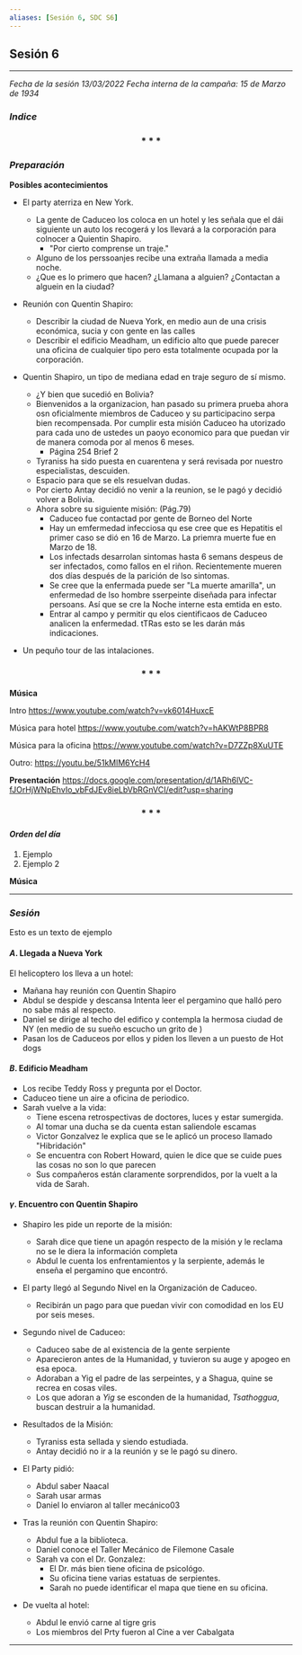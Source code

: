 ```yaml
---
aliases: [Sesión 6, SDC S6]
---
```



## Sesión 6
---

_Fecha de la sesión 13/03/2022_
_Fecha interna de la campaña: 15 de Marzo de 1934_

### _Indice_

<div align='center'>
   <h3> * * * </h3>
</div>

### _Preparación_

**Posibles acontecimientos**
+ El party aterriza en New York.
	+ La gente de Caduceo los coloca en un hotel y les señala que el dái siguiente un auto los recogerá y los llevará a la corporación para colnocer a Quientin Shapiro.
		+ "Por cierto comprense un traje."
	+ Alguno de los perssoanjes recibe una extraña llamada a media noche.
	+ ¿Que es lo primero que hacen? ¿Llamana  a alguien? ¿Contactan a alguein en la ciudad?

+ Reunión con Quentin Shapiro:
	+ Describir la ciudad de Nueva York, en medio aun de una crisis económica, sucia y con gente en las calles
	+ Describir el edificio Meadham, un edificio alto que puede parecer una oficina de cualquier tipo pero esta totalmente ocupada por la corporación.

+ Quentin Shapiro, un tipo de mediana edad en traje seguro de sí mismo.
	+ ¿Y bien que sucedió en Bolivia?
	+ Bienvenidos a la organizacion, han pasado su primera prueba ahora osn oficialmente miembros de Caduceo y su participacino serpa bien recompensada. Por cumplir esta misión Caduceo ha utorizado para cada uno de ustedes un paoyo economico para que puedan vir de manera comoda por al menos 6 meses.
		+ Página 254 Brief 2
	+ Tyraniss ha sido puesta en cuarentena y será revisada por nuestro  especialistas, descuiden.
	+ Espacio para que se els resuelvan dudas.
	+ Por cierto Antay decidió no venir a la reunion, se le pagó y decidió volver a Bolivia. 
	+ Ahora sobre su siguiente misión: (Pág.79)
		+ Caduceo fue contactad por gente de Borneo del Norte
		+ Hay un emfermedad infecciosa qu ese cree que es Hepatitis el primer caso se dió en 16 de Marzo. La priemra muerte fue en Marzo de 18.
		+ Los infectads desarrolan sintomas hasta 6 semans despeus de ser infectados, como fallos en el riñon. Recientemente mueren dos días después de la parición de lso sintomas.
		+ Se cree que la enfermada puede ser "La muerte amarilla", un enfermedad de lso hombre sserpeinte diseñada para infectar persoans. Así que se cre la Noche interne esta emtida en esto.
		+ Entrar al campo y permitir qu elos cientificaos de Caduceo analicen la enfermedad. tTRas esto se les darán más indicaciones.

+ Un pequño tour de las intalaciones.

<div align='center'>
   <h3> * * * </h3>
</div>

**Música**

Intro
<https://www.youtube.com/watch?v=vk6014HuxcE>

Música para hotel
<https://www.youtube.com/watch?v=hAKWtP8BPR8>

Música para la oficina
<https://www.youtube.com/watch?v=D7ZZp8XuUTE>

Outro:
<https://youtu.be/51kMlM6YcH4>

**Presentación**
https://docs.google.com/presentation/d/1ARh6lVC-fJOrHjWNpEhvIo_vbFdJEv8ieLbVbRGnVCI/edit?usp=sharing


<div align='center'>
   <h3> * * * </h3>
</div>

#### _Orden del día_

1. Ejemplo
2. Ejemplo 2


**Música**


---

### _Sesión_

Esto es un texto de ejemplo


#### $A$. Llegada a Nueva York
El helicoptero los lleva a un hotel:
- Mañana hay reunión con Quentin Shapiro
- Abdul se despide y descansa Intenta leer el pergamino que halló pero no sabe más al respecto.
- Daniel se dirige al techo del edifico y contempla la hermosa ciudad de NY (en medio de su sueño escucho un grito de )
- Pasan los de Caduceos por ellos y piden los lleven a un puesto de Hot dogs

#### $B$. Edificio Meadham
- Los recibe Teddy Ross y pregunta por el Doctor.
- Caduceo tiene un aire a oficina de periodico.
- Sarah vuelve a la vida:
	- Tiene escena retrospectivas de doctores, luces y estar sumergida.
	- Al tomar una ducha se da cuenta estan saliendole escamas
	- Victor Gonzalvez le explica que se le aplicó un proceso llamado "Hibridación"
	- Se encuentra con Robert Howard, quien le dice que se cuide pues las cosas no son lo que parecen
	- Sus compañeros están claramente sorprendidos, por la vuelt a la vida de Sarah.


#### $\gamma$.  Encuentro con Quentin Shapiro
- Shapiro les pide un reporte de la misión:
	- Sarah dice que tiene un apagón respecto de la misión y le reclama no se le diera la información completa
	- Abdul le cuenta los enfrentamientos y la serpiente, además le enseña el pergamino que encontró.

- El party llegó al Segundo Nivel en la Organización de Caduceo.
	- Recibirán un pago para que puedan vivir con comodidad en los EU por seis meses.

- Segundo nivel de Caduceo: 
	- Caduceo sabe de al existencia de la gente serpiente
	- Aparecieron antes de la Humanidad, y tuvieron su auge y apogeo en esa epoca.
	- Adoraban a Yig el padre de las serpeintes, y a Shagua, quine se recrea en cosas viles.
	- Los que adoran a *Yig* se esconden de la humanidad, *Tsathoggua*, buscan destruir a la humanidad.

 - Resultados de la Misión:
	 - Tyraniss esta sellada y siendo estudiada.
	 - Antay decidió no ir a la reunión y se le pagó su dinero.

- El Party pidió:
	- Abdul saber Naacal
	- Sarah usar armas
	- Daniel lo enviaron al taller mecánico03

- Tras la reunión con Quentin Shapiro:
	- Abdul fue a la biblioteca.
	- Daniel conoce el Taller Mecánico de Filemone Casale
	- Sarah va con el Dr. Gonzalez:
		- El Dr. más bien tiene oficina de psicológo.
		- Su oficina tiene varias estatuas de serpientes.
		- Sarah no puede identificar el mapa que tiene en su oficina.

- De vuelta al hotel:
	- Abdul le envió carne al tigre gris
	- Los miembros del Prty fueron al Cine a ver Cabalgata



---


 
 